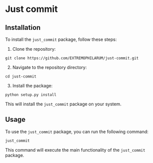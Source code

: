# Just commit

## Installation

To install the `just_commit` package, follow these steps:

1. Clone the repository:
```
git clone https://github.com/EXTREMOPHILARUM/just-commit.git
```

2. Navigate to the repository directory:
```
cd just-commit
```

3. Install the package:
```
python setup.py install
```

This will install the `just_commit` package on your system.

## Usage

To use the `just_commit` package, you can run the following command:

```
just_commit
```

This command will execute the main functionality of the `just_commit` package.
